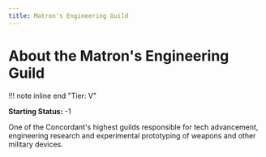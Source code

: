```yaml
---
title: Matron's Engineering Guild
---
```


# About the Matron's Engineering Guild

!!! note inline end "Tier: V"

**Starting Status:** -1

One of the Concordant's highest guilds responsible for tech advancement, engineering research and experimental prototyping of weapons and other military devices.
